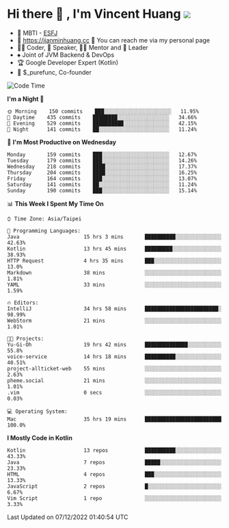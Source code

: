 # Hi there 👋 , I'm Vincent Huang ![](https://komarev.com/ghpvc/?username=Jian-Min-Huang)
- 👀 MBTI - [ESFJ](https://www.16personalities.com/esfj-personality)
- 💎 https://jianminhuang.cc 🙋 You can reach me via my personal page
- 👨‍💻 Coder, 🎤 Speaker, 👨‍🏫 Mentor and 🚀 Leader
- ♠️ Joint of JVM Backend & DevOps
- 🏆 Google Developer Expert (Kotlin)
- 💼 $_purefunc, Co-founder

<!--START_SECTION:waka-->
![Code Time](http://img.shields.io/badge/Code%20Time-1%2C296%20hrs%2042%20mins-blue)

**I'm a Night 🦉** 

```text
🌞 Morning    150 commits    ███░░░░░░░░░░░░░░░░░░░░░░   11.95% 
🌆 Daytime    435 commits    ████████░░░░░░░░░░░░░░░░░   34.66% 
🌃 Evening    529 commits    ██████████░░░░░░░░░░░░░░░   42.15% 
🌙 Night      141 commits    ██░░░░░░░░░░░░░░░░░░░░░░░   11.24%

```
📅 **I'm Most Productive on Wednesday** 

```text
Monday       159 commits    ███░░░░░░░░░░░░░░░░░░░░░░   12.67% 
Tuesday      179 commits    ███░░░░░░░░░░░░░░░░░░░░░░   14.26% 
Wednesday    218 commits    ████░░░░░░░░░░░░░░░░░░░░░   17.37% 
Thursday     204 commits    ████░░░░░░░░░░░░░░░░░░░░░   16.25% 
Friday       164 commits    ███░░░░░░░░░░░░░░░░░░░░░░   13.07% 
Saturday     141 commits    ██░░░░░░░░░░░░░░░░░░░░░░░   11.24% 
Sunday       190 commits    ███░░░░░░░░░░░░░░░░░░░░░░   15.14%

```


📊 **This Week I Spent My Time On** 

```text
⌚︎ Time Zone: Asia/Taipei

💬 Programming Languages: 
Java                     15 hrs 3 mins       ██████████░░░░░░░░░░░░░░░   42.63% 
Kotlin                   13 hrs 45 mins      █████████░░░░░░░░░░░░░░░░   38.93% 
HTTP Request             4 hrs 35 mins       ███░░░░░░░░░░░░░░░░░░░░░░   13.0% 
Markdown                 38 mins             ░░░░░░░░░░░░░░░░░░░░░░░░░   1.81% 
YAML                     33 mins             ░░░░░░░░░░░░░░░░░░░░░░░░░   1.59%

🔥 Editors: 
IntelliJ                 34 hrs 58 mins      ████████████████████████░   98.99% 
WebStorm                 21 mins             ░░░░░░░░░░░░░░░░░░░░░░░░░   1.01%

🐱‍💻 Projects: 
Yu-Gi-Oh                 19 hrs 42 mins      ██████████████░░░░░░░░░░░   55.8% 
voice-service            14 hrs 18 mins      ██████████░░░░░░░░░░░░░░░   40.51% 
project-allticket-web    55 mins             ░░░░░░░░░░░░░░░░░░░░░░░░░   2.63% 
pheme.social             21 mins             ░░░░░░░░░░░░░░░░░░░░░░░░░   1.01% 
.vim                     0 secs              ░░░░░░░░░░░░░░░░░░░░░░░░░   0.03%

💻 Operating System: 
Mac                      35 hrs 19 mins      █████████████████████████   100.0%

```

**I Mostly Code in Kotlin** 

```text
Kotlin                   13 repos            ██████████░░░░░░░░░░░░░░░   43.33% 
Java                     7 repos             █████░░░░░░░░░░░░░░░░░░░░   23.33% 
HTML                     4 repos             ███░░░░░░░░░░░░░░░░░░░░░░   13.33% 
JavaScript               2 repos             █░░░░░░░░░░░░░░░░░░░░░░░░   6.67% 
Vim Script               1 repo              ░░░░░░░░░░░░░░░░░░░░░░░░░   3.33%

```



 Last Updated on 07/12/2022 01:40:54 UTC
<!--END_SECTION:waka-->
